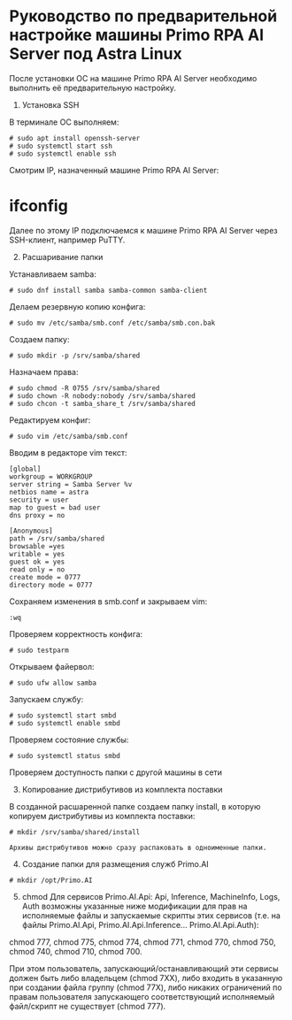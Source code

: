 # Руководство по предварительной настройке машины Primo RPA AI Server под Astra Linux

После установки ОС на машине Primo RPA AI Server необходимо выполнить её предварительную настройку. 

1.	Установка SSH

В терминале ОС выполняем:
```
# sudo apt install openssh-server
# sudo systemctl start ssh
# sudo systemctl enable ssh
```
Смотрим IP, назначенный машине Primo RPA AI Server:

# ifconfig

Далее по этому IP подключаемся к машине Primo RPA AI Server через SSH-клиент, например PuTTY.

2.	Расшаривание папки

Устанавливаем samba:
```
# sudo dnf install samba samba-common samba-client
```

Делаем резервную копию конфига:
```
# sudo mv /etc/samba/smb.conf /etc/samba/smb.con.bak
```
Создаем папку:
```
# sudo mkdir -p /srv/samba/shared
```
Назначаем права:
```
# sudo chmod -R 0755 /srv/samba/shared
# sudo chown -R nobody:nobody /srv/samba/shared
# sudo chcon -t samba_share_t /srv/samba/shared
```
Редактируем конфиг:
```
# sudo vim /etc/samba/smb.conf
```
Вводим в редакторе vim текст:
 ```
[global]
workgroup = WORKGROUP
server string = Samba Server %v
netbios name = astra
security = user
map to guest = bad user
dns proxy = no

[Anonymous]
path = /srv/samba/shared
browsable =yes
writable = yes
guest ok = yes
read only = no
create mode = 0777
directory mode = 0777
```

Сохраняем изменения в smb.conf и закрываем vim:
```
:wq
```
Проверяем корректность конфига:
```
# sudo testparm
```
Открываем файервол:
```
# sudo ufw allow samba
```
Запускаем службу:
```
# sudo systemctl start smbd
# sudo systemctl enable smbd
```
Проверяем состояние службы:
```
# sudo systemctl status smbd
```
Проверяем доступность папки с другой машины в сети

3.	Копирование дистрибутивов из комплекта поставки

В созданной расшаренной папке создаем папку install, в которую копируем дистрибутивы из комплекта поставки:
```
# mkdir /srv/samba/shared/install
```
	Архивы дистрибутивов можно сразу распаковать в одноименные папки.

4.	Создание папки для размещения служб Primo.AI
```
# mkdir /opt/Primo.AI
```

5.	chmod
Для сервисов Primo.AI.Api: Api, Inference, MachineInfo, Logs, Auth возможны указанные ниже модификации для прав на исполняемые файлы и запускаемые скрипты этих сервисов (т.е. на файлы Primo.AI.Api, Primo.AI.Api.Inference... Primo.AI.Api.Auth):

chmod 777,
chmod 775,
chmod 774,
chmod 771, 
chmod 770, 
chmod 750, 
chmod 740, 
chmod 710, 
chmod 700.

При этом пользователь, запускающий/останавливающий эти сервисы должен быть либо владельцем (chmod 7XX), либо входить в указанную при создании файла группу (chmod 77X), либо никаких ограничений по правам пользователя запускающего соответствующий исполняемый файл/скрипт не существует (chmod 777).



